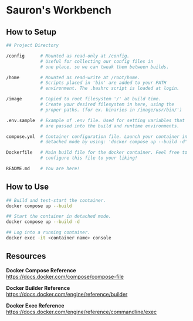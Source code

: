 # Sauron's Workbench

## How to Setup
```sh
## Project Directory

/config      # Mounted as read-only at /config.
             # Useful for collecting our config files in 
             # one place, so we can tweak them between builds.

/home        # Mounted as read-write at /root/home.
             # Scripts placed in 'bin' are added to your PATH 
             # environment. The .bashrc script is loaded at login.

/image       # Copied to root filesystem '/' at build time.
             # Create your desired filesystem in here, using the 
             # proper paths. (for ex. binaries in /image/usr/bin/')

.env.sample  # Example of .env file. Used for setting variables that
             # are passed into the build and runtime environments.

compose.yml  # Container configuration file. Launch your container in 
             # detached mode by using: 'docker compose up --build -d'

Dockerfile   # Main build file for the docker container. Feel free to 
             # configure this file to your liking!

README.md    # You are here!
```

## How to Use
```sh
## Build and test-start the container.
docker compose up --build

## Start the container in detached mode.
docker compose up --build -d

## Log into a running container.
docker exec -it <container name> console
```

## Resources

**Docker Compose Reference**  
https://docs.docker.com/compose/compose-file

**Docker Builder Reference**  
https://docs.docker.com/engine/reference/builder

**Docker Exec Reference**  
https://docs.docker.com/engine/reference/commandline/exec
